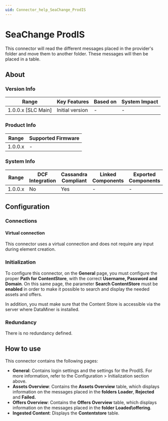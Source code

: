 ```yaml
---
uid: Connector_help_SeaChange_ProdIS
---
```


# SeaChange ProdIS

This connector will read the different messages placed in the provider's folder and move them to another folder. These messages will then be placed in a table.

## About

### Version Info

| Range                | Key Features     | Based on     | System Impact     |
|----------------------|------------------|--------------|-------------------|
| 1.0.0.x \[SLC Main\] | Initial version  | \-           | \-                |

### Product Info

| Range     | Supported Firmware     |
|-----------|------------------------|
| 1.0.0.x   | \-                     |

### System Info

| Range     | DCF Integration     | Cassandra Compliant     | Linked Components     | Exported Components     |
|-----------|---------------------|-------------------------|-----------------------|-------------------------|
| 1.0.0.x   | No                  | Yes                     | \-                    | \-                      |

## Configuration

### Connections

#### Virtual connection

This connector uses a virtual connection and does not require any input during element creation.

### Initialization

To configure this connector, on the **General** page, you must configure the proper **Path for ContentStore**, with the correct **Username, Password and Domain**. On this same page, the parameter **Search ContentStore** must be **enabled** in order to make it possible to search and display the needed assets and offers.

In addition, you must make sure that the Content Store is accessible via the server where DataMiner is installed.

### Redundancy

There is no redundancy defined.

## How to use

This connector contains the following pages:

- **General**: Contains login settings and the settings for the ProdIS. For more information, refer to the Configuration \> Initialization section above.
- **Assets Overview**: Contains the **Assets Overview** table, which displays information on the messages placed in the **folders** **Loader**, **Rejected** and **Failed.**
- **Offers Overview**: Contains the **Offers Overview** table, which displays information on the messages placed in the **folder** **Loaded\offering**.
- **Ingested Content**: Displays the **Contentstore** table.
